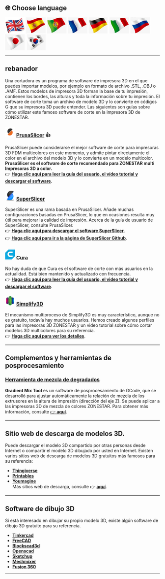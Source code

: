 
## <a id="choose-language">:globe_with_meridians: Choose language </a>
[![](./lanpic/EN.png)](https://github.com/ZONESTAR3D/Slicing-Guide/tree/master/readme.md)
[![](./lanpic/ES.png)](https://github.com/ZONESTAR3D/Slicing-Guide/tree/master/readme-es.md)
[![](./lanpic/PT.png)](https://github.com/ZONESTAR3D/Slicing-Guide/tree/master/readme-pt.md)
[![](./lanpic/FR.png)](https://github.com/ZONESTAR3D/Slicing-Guide/tree/master/readme-fr.md)
[![](./lanpic/DE.png)](https://github.com/ZONESTAR3D/Slicing-Guide/tree/master/readme-de.md)
[![](./lanpic/IT.png)](https://github.com/ZONESTAR3D/Slicing-Guide/tree/master/readme-it.md)
[![](./lanpic/RU.png)](https://github.com/ZONESTAR3D/Slicing-Guide/tree/master/readme-ru.md)
[![](./lanpic/JP.png)](https://github.com/ZONESTAR3D/Slicing-Guide/tree/master/readme-jp.md)
[![](./lanpic/KR.png)](https://github.com/ZONESTAR3D/Slicing-Guide/tree/master/readme-kr.md)
<!-- [![](./lanpic/SA.png)](https://github.com/ZONESTAR3D/Slicing-Guide/tree/master/readme-ar.md) -->

----
## rebanador
Una cortadora es un programa de software de impresora 3D en el que puedes importar modelos, por ejemplo en formato de archivo .STL, .OBJ o .AMF. Estos modelos de impresora 3D forman la base de tu impresión, contienen los bordes, las alturas y toda la información sobre tu impresión. El software de corte toma un archivo de modelo 3D y lo convierte en códigos G que su impresora 3D puede entender.
Las siguientes son guías sobre cómo utilizar este famoso software de corte en la impresora 3D de ZONESTAR.

### ![](PrusaSlicer.png) [PrusaSlicer](/PrusaSlicer/) :+1:
PrusaSlicer puede considerarse el mejor software de corte para impresoras 3D FDM multicolores en este momento, y admite pintar directamente el color en el archivo del modelo 3D y lo convierte en un modelo multicolor. **PrusaSlicer es el software de corte recomendado para ZONESTAR multi Impresoras 3D a color.**     
:point_right: [**Haga clic aquí para leer la guía del usuario, el vídeo tutorial y descargar el software**](./PrusaSlicer/).

### ![](superslicer.png) [SuperSlicer](https://github.com/supermerill/SuperSlicer/releases)
SuperSlicer es una rama basada en PrusaSlicer. Añade muchas configuraciones basadas en PrusaSlicer, lo que en ocasiones resulta muy útil para mejorar la calidad de impresión. Acerca de la guía de usuario de SuperSlicer, consulte PrusaSlicer.    
:point_right: [**Haga clic aquí para descargar el software SuperSlicer**](https://github.com/supermerill/SuperSlicer/releases).    
:point_right: [**Haga clic aquí para ir a la página de SuperSlicer Github**](https://github.com/supermerill/SuperSlicer).

### ![](cura.png) [Cura](/cura/)
No hay duda de que Cura es el software de corte con más usuarios en la actualidad. Está bien mantenido y actualizado con frecuencia.    
:point_right: [**Haga clic aquí para leer la guía del usuario, el video tutorial y descargar el software**](./cura/).

### ![](Simplify3D.png) [Simplify3D](/Simplify3D/)
El mecanismo multiproceso de Simplify3D es muy característico, aunque no es gratuito, todavía hay muchos usuarios.
Hemos creado algunos perfiles para las impresoras 3D ZONESTAR y un video tutorial sobre cómo cortar modelos 3D multicolores para su referencia.     
:point_right: [**Haga clic aquí para ver los detalles**](./Simplify3D/).

----
## Complementos y herramientas de posprocesamiento
### [Herramienta de mezcla de degradados](./Tools_Plugins/GradientMixTool/readme-es.md)
**Gradient Mix Tool** es un software de posprocesamiento de GCode, que se desarrolló para ajustar automáticamente la relación de mezcla de los extrusores en la altura de impresión (dirección del eje Z). Se puede aplicar a las impresoras 3D de mezcla de colores ZONESTAR. Para obtener más información, consulte [:point_right: **aquí**](./Tools_Plugins/GradientMixTool/readme-es.md).

-----
## Sitio web de descarga de modelos 3D.
Puede descargar el modelo 3D compartido por otras personas desde Internet o compartir el modelo 3D dibujado por usted en Internet. Existen varios sitios web de descarga de modelos 3D gratuitos más famosos para su referencia:
- **[Thingiverse](https://www.thingiverse.com/)**
- **[Printables](https://www.printables.com/)**
- **[Youmagine](https://www.youmagine.com/)**     
Más sitios web de descarga, consulte :point_right: [**aquí**][THINGIVERSE].

-----
## Software de dibujo 3D
Si está interesado en dibujar su propio modelo 3D, existe algún software de dibujo 3D gratuito para su referencia.
- **[Tinkercad](https://www.tinkercad.com/)**  
- **[FreeCAD](https://www.freecad.org/)**    
- **[Blockscad3d](https://www.blockscad3d.com/editor/)**  
- **[Openscad](https://openscad.org/downloads.html)**  
- **[Sketchup](https://www.sketchup.com/plans-and-pricing/sketchup-free)**  
- **[Meshmixer](https://meshmixer.com/)**  
- **[Fusion 360](https://www.autodesk.in/products/fusion-360/free-trial)**  

-----
[THINGIVERSE]: https://all3dp.com/1/free-stl-files-3d-printer-models-3d-print-files-stl-download/